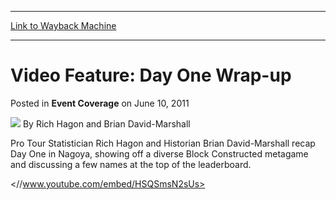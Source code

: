 
---
[Link to Wayback Machine](https://web.archive.org/web/20220813134608/https://magic.wizards.com/en/articles/archive/event-coverage/video-feature-day-one-wrap-2011-06-09)

[_metadata_:author]:- "Rich Hagon and Brian David-Marshall"
[_metadata_:description]:- "Pro Tour Statistician Rich Hagon and Historian Brian David-Marshall recap Day One in Nagoya, showing off a diverse Block Constructed metagame and discussing a few names at the top of the leaderboard."
[_metadata_:generator]:- "Drupal 7 (http://drupal.org)"
[_metadata_:node]:- "314990"
[_metadata_:path_date]:- "2011-06-09"
[_metadata_:publish_date]:- "2011-06-10"
[_metadata_:source]:- "div-main-content"
[_metadata_:title]:- "Video Feature: Day One Wrap-up"
[_metadata_:wayback_capture_timestamp]:- "2022-08-13 13:46:08"
[_metadata_:wayback_raw_url]:- "https://web.archive.org/web/20220813134608id_/https://magic.wizards.com/en/articles/archive/event-coverage/video-feature-day-one-wrap-2011-06-09"
[_metadata_:wayback_url]:- "https://magic.wizards.com/en/articles/archive/event-coverage/video-feature-day-one-wrap-2011-06-09"
---


Video Feature: Day One Wrap-up
==============================



 Posted in **Event Coverage**
 on June 10, 2011 






![](https://media.magic.wizards.com/styles/auth_small/public/images/hero/wizardslogo_thumb.jpg)
By Rich Hagon and Brian David-Marshall











Pro Tour Statistician Rich Hagon and Historian Brian David-Marshall recap Day One in Nagoya, showing off a diverse Block Constructed metagame and discussing a few names at the top of the leaderboard.


<//www.youtube.com/embed/HSQSmsN2sUs>





